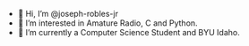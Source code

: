 - 👋 Hi, I’m @joseph-robles-jr
- 👀 I’m interested in Amature Radio, C and Python.
- 🌱 I’m currently a Computer Science Student and BYU Idaho.
<!---
joseph-robles-jr/joseph-robles-jr is a ✨ special ✨ repository because its `README.md` (this file) appears on your GitHub profile.
You can click the Preview link to take a look at your changes.
--->
